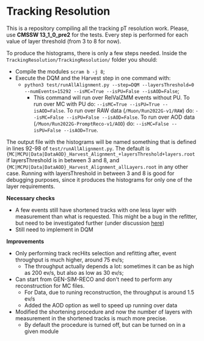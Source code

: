 # Tracking Resolution

This is a repository compiling all the tracking pT resolution work. Please, use **CMSSW 13_1_0_pre2** for the tests. Every step is performed for each value of layer threshold (from 3 to 8 for now).

To produce the histograms, there is only a few steps needed. Inside the `TrackingResolution/TrackingResolution/` folder you should:
  - Compile the modules `scram b -j 8`;
  - Execute the DQM and the Harvest step in one command with:
     - `python3 test/runAllAlignment.py --step=DQM --layersThreshold=0 --numEvents=15292 --isMC=True --isPU=False --isAOD=False`;
        - This command will run over RelValZMM events without PU. To run over MC with PU do: `--isMC=True --isPU=True --isAOD=False`. To run over RAW data (`/Muon/Run2022G-v1/RAW`) do: `--isMC=False --isPU=False --isAOD=False`. To run over AOD data (`/Muon/Run2022G-PromptReco-v1/AOD`) do: `--isMC=False --isPU=False --isAOD=True`.

The output file with the histograms will be named something that is defined in lines 92-98 of `test/runAllAlignment.py`. The default is `{MC|MCPU|Data|DataAOD}_Harvest_Alignment_+layersThreshold+layers.root` if layersThreshold is in between 3 and 8, and `{MC|MCPU|Data|DataAOD}_Harvest_Alignment_allLayers.root` in any other case. Running with layersThreshold in between 3 and 8 is good for debugging purposes, since it produces the histograms for only one of the layer requirements.

**Necessary checks**
  - A few events still have shortened tracks with one less layer with measurement than what is requested. This might be a bug in the refitter, but need to be investigated further (under discussion [here](https://github.com/CMSTrackingPOG/cmssw/issues/2))
  - Still need to implement in DQM

**Improvements**
  - Only performing track recHits selection and refitting after, event throughput is much higher, around 75 ev/s;
     - The throughput actually depends a lot: sometimes it can be as high as 200 ev/s, but also as low as 30 ev/s;
  - Can start from GEN-SIM-RECO and don't need to perform any reconstruction for MC files.
     - For Data, due to runing reconstruction, the throughput is around 1.5 ev/s
     - Added the AOD option as well to speed up running over data
  - Modified the shortening procedure and now the number of layers with measurement in the shortened tracks is much more precise.
     - By default the procedure is turned off, but can be turned on in a given module
